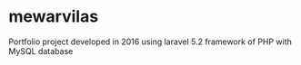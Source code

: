 # mewarvilas
Portfolio project developed in 2016 using laravel 5.2 framework of PHP with MySQL database
